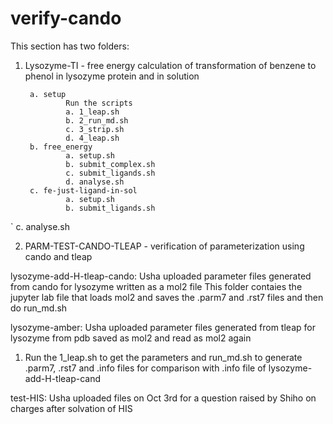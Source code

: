 # verify-cando
This section has two folders:
1. Lysozyme-TI - free energy calculation of transformation of benzene to phenol in lysozyme protein and in solution

        a. setup
                Run the scripts
                a. 1_leap.sh
                b. 2_run_md.sh
                c. 3_strip.sh
                d. 4_leap.sh
        b. free_energy
                a. setup.sh
                b. submit_complex.sh
                c. submit_ligands.sh
                d. analyse.sh
        c. fe-just-ligand-in-sol
                a. setup.sh
                b. submit_ligands.sh
`               c. analyse.sh



2. PARM-TEST-CANDO-TLEAP - verification of parameterization using cando and tleap

lysozyme-add-H-tleap-cando: Usha uploaded parameter files generated from cando for lysozyme written as a mol2 file
This folder contaies the jupyter lab file that loads mol2 and saves the .parm7 and .rst7 files and then do run_md.sh

lysozyme-amber: Usha uploaded parameter files generated from tleap for lysozyme from pdb saved as mol2 and read as mol2 again

1. Run the 1_leap.sh to get the parameters and run_md.sh to generate .parm7, .rst7 and .info files for comparison with .info file of lysozyme-add-H-tleap-cand

test-HIS: Usha uploaded files on Oct 3rd for a question raised by Shiho on charges after solvation of HIS
